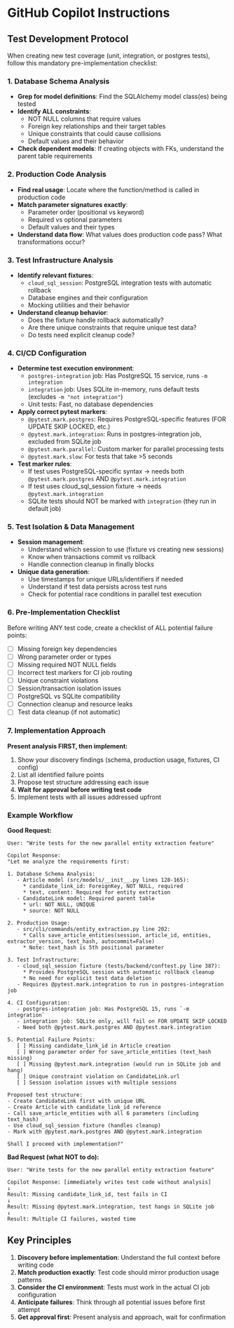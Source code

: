 # GitHub Copilot Instructions

## Test Development Protocol

When creating new test coverage (unit, integration, or postgres tests), follow this mandatory pre-implementation checklist:

### 1. Database Schema Analysis
- **Grep for model definitions**: Find the SQLAlchemy model class(es) being tested
- **Identify ALL constraints**:
  - NOT NULL columns that require values
  - Foreign key relationships and their target tables
  - Unique constraints that could cause collisions
  - Default values and their behavior
- **Check dependent models**: If creating objects with FKs, understand the parent table requirements

### 2. Production Code Analysis
- **Find real usage**: Locate where the function/method is called in production code
- **Match parameter signatures exactly**:
  - Parameter order (positional vs keyword)
  - Required vs optional parameters
  - Default values and their types
- **Understand data flow**: What values does production code pass? What transformations occur?

### 3. Test Infrastructure Analysis
- **Identify relevant fixtures**:
  - `cloud_sql_session`: PostgreSQL integration tests with automatic rollback
  - Database engines and their configuration
  - Mocking utilities and their behavior
- **Understand cleanup behavior**:
  - Does the fixture handle rollback automatically?
  - Are there unique constraints that require unique test data?
  - Do tests need explicit cleanup code?

### 4. CI/CD Configuration
- **Determine test execution environment**:
  - `postgres-integration` job: Has PostgreSQL 15 service, runs `-m integration`
  - `integration` job: Uses SQLite in-memory, runs default tests (excludes `-m "not integration"`)
  - Unit tests: Fast, no database dependencies
- **Apply correct pytest markers**:
  - `@pytest.mark.postgres`: Requires PostgreSQL-specific features (FOR UPDATE SKIP LOCKED, etc.)
  - `@pytest.mark.integration`: Runs in postgres-integration job, excluded from SQLite job
  - `@pytest.mark.parallel`: Custom marker for parallel processing tests
  - `@pytest.mark.slow`: For tests that take >5 seconds
- **Test marker rules**:
  - If test uses PostgreSQL-specific syntax → needs both `@pytest.mark.postgres` AND `@pytest.mark.integration`
  - If test uses cloud_sql_session fixture → needs `@pytest.mark.integration`
  - SQLite tests should NOT be marked with `integration` (they run in default job)

### 5. Test Isolation & Data Management
- **Session management**:
  - Understand which session to use (fixture vs creating new sessions)
  - Know when transactions commit vs rollback
  - Handle connection cleanup in finally blocks
- **Unique data generation**:
  - Use timestamps for unique URLs/identifiers if needed
  - Understand if test data persists across test runs
  - Check for potential race conditions in parallel test execution

### 6. Pre-Implementation Checklist
Before writing ANY test code, create a checklist of ALL potential failure points:
- [ ] Missing foreign key dependencies
- [ ] Wrong parameter order or types
- [ ] Missing required NOT NULL fields
- [ ] Incorrect test markers for CI job routing
- [ ] Unique constraint violations
- [ ] Session/transaction isolation issues
- [ ] PostgreSQL vs SQLite compatibility
- [ ] Connection cleanup and resource leaks
- [ ] Test data cleanup (if not automatic)

### 7. Implementation Approach
**Present analysis FIRST, then implement:**
1. Show your discovery findings (schema, production usage, fixtures, CI config)
2. List all identified failure points
3. Propose test structure addressing each issue
4. **Wait for approval before writing test code**
5. Implement tests with all issues addressed upfront

### Example Workflow

**Good Request:**
```
User: "Write tests for the new parallel entity extraction feature"

Copilot Response:
"Let me analyze the requirements first:

1. Database Schema Analysis:
   - Article model (src/models/__init__.py lines 128-165):
     * candidate_link_id: ForeignKey, NOT NULL, required
     * text, content: Required for entity extraction
   - CandidateLink model: Required parent table
     * url: NOT NULL, UNIQUE
     * source: NOT NULL

2. Production Usage:
   - src/cli/commands/entity_extraction.py line 202:
     * Calls save_article_entities(session, article_id, entities, extractor_version, text_hash, autocommit=False)
     * Note: text_hash is 5th positional parameter

3. Test Infrastructure:
   - cloud_sql_session fixture (tests/backend/conftest.py line 387):
     * Provides PostgreSQL session with automatic rollback cleanup
     * No need for explicit test data deletion
   - Requires @pytest.mark.integration to run in postgres-integration job

4. CI Configuration:
   - postgres-integration job: Has PostgreSQL 15, runs `-m integration`
   - integration job: SQLite only, will fail on FOR UPDATE SKIP LOCKED
   - Need both @pytest.mark.postgres AND @pytest.mark.integration

5. Potential Failure Points:
   [ ] Missing candidate_link_id in Article creation
   [ ] Wrong parameter order for save_article_entities (text_hash missing)
   [ ] Missing @pytest.mark.integration (would run in SQLite job and hang)
   [ ] Unique constraint violation on CandidateLink.url
   [ ] Session isolation issues with multiple sessions

Proposed test structure:
- Create CandidateLink first with unique URL
- Create Article with candidate_link_id reference
- Call save_article_entities with all 6 parameters (including text_hash)
- Use cloud_sql_session fixture (handles cleanup)
- Mark with @pytest.mark.postgres AND @pytest.mark.integration

Shall I proceed with implementation?"
```

**Bad Request (what NOT to do):**
```
User: "Write tests for the new parallel entity extraction feature"

Copilot Response: [immediately writes test code without analysis]
↓
Result: Missing candidate_link_id, test fails in CI
↓
Result: Missing @pytest.mark.integration, test hangs in SQLite job
↓
Result: Multiple CI failures, wasted time
```

## Key Principles

1. **Discovery before implementation**: Understand the full context before writing code
2. **Match production exactly**: Test code should mirror production usage patterns
3. **Consider the CI environment**: Tests must work in the actual CI job configuration
4. **Anticipate failures**: Think through all potential issues before first attempt
5. **Get approval first**: Present analysis and approach, wait for confirmation